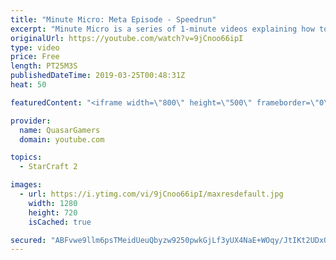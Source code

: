 ```yaml
---
title: "Minute Micro: Meta Episode - Speedrun"
excerpt: "Minute Micro is a series of 1-minute videos explaining how to perform common micro techniques. This episode is a speedrun of the first 40 episodes (39 levels) of the practice map.  twitch.tv/Quasarprintf"
originalUrl: https://youtube.com/watch?v=9jCnoo66ipI
type: video
price: Free
length: PT25M3S
publishedDateTime: 2019-03-25T00:48:31Z
heat: 50

featuredContent: "<iframe width=\"800\" height=\"500\" frameborder=\"0\" src=\"https://www.youtube.com/embed/9jCnoo66ipI\" allow=\"accelerometer; autoplay; encrypted-media; gyroscope; picture-in-picture\" allowfullscreen></iframe>"

provider:
  name: QuasarGamers
  domain: youtube.com

topics:
  - StarCraft 2

images:
  - url: https://i.ytimg.com/vi/9jCnoo66ipI/maxresdefault.jpg
    width: 1280
    height: 720
    isCached: true

secured: "ABFvwe9llm6psTMeidUeuQbyzw9250pwkGjLf3yUX4NaE+WOqy/JtIKt2UDxQcF6w9JwA6kl0RsnbgD21HJKGP9dq8mn4q+gbcs3fRPJ+L7W4wysonkCc3bj396I7DWpMvm+edrH723lFwjJj3ge1kIkMSqoxSJICDZiEDKqCsA0nMZDLLzyM/GA/86Vi4LBOexSo9Vw919ekhIbvMAzn9jY0jePRjGRcflRRDO0wr0KSHi2y6ASvVGcpBxpHJQy4Ilu372NULRfwqMhOXpak4e71ad6l1FSnbOF1CuFLgOZmlfGQ5CtIhKRm2Gr3e7V9TE6iuH24ip/HhieY0MvM0x/cJbgTZE+Y3eUDcRDzbptfjxR/gLi0H4hpHQV07AEeBIwDnnByUD8EFM0KyhBlF+V1ODX0kChnvzIbBLP6tI=;023G86RFRUB8eRzKTIMg3w=="
---
```



